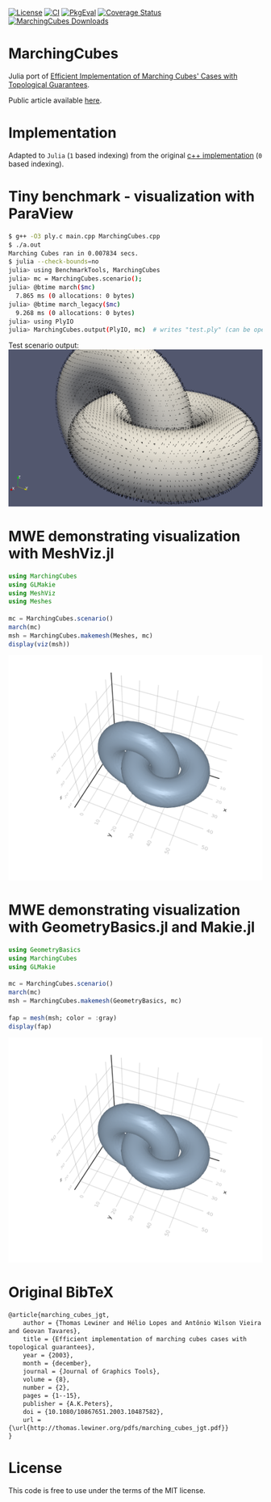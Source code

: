 [![License](http://img.shields.io/badge/license-MIT-brightgreen.svg?style=flat)](LICENSE.md)
[![CI](https://github.com/JuliaGeometry/MarchingCubes.jl/actions/workflows/CI.yml/badge.svg)](https://github.com/JuliaGeometry/MarchingCubes.jl/actions/workflows/CI.yml)
[![PkgEval](https://juliaci.github.io/NanosoldierReports/pkgeval_badges/M/MarchingCubes.svg)](https://juliaci.github.io/NanosoldierReports/pkgeval_badges/report.html)
[![Coverage Status](https://codecov.io/gh/JuliaGeometry/MarchingCubes.jl/branch/main/graphs/badge.svg)](https://app.codecov.io/gh/JuliaGeometry/MarchingCubes.jl)
[![MarchingCubes Downloads](https://shields.io/endpoint?url=https://pkgs.genieframework.com/api/v1/badge/MarchingCubes)](https://pkgs.genieframework.com?packages=MarchingCubes)

# MarchingCubes

Julia port of [Efficient Implementation of Marching Cubes' Cases with Topological Guarantees](https://www.tandfonline.com/doi/abs/10.1080/10867651.2003.10487582).

Public article available [here](http://thomas.lewiner.org/pdfs/marching_cubes_jgt.pdf).

# Implementation

Adapted to `Julia` (`1` based indexing) from the original [c++ implementation](http://thomas.lewiner.org/srcs/marching_cubes_jgt.zip) (`0` based indexing).

# Tiny benchmark - visualization with ParaView

```bash
$ g++ -O3 ply.c main.cpp MarchingCubes.cpp
$ ./a.out
Marching Cubes ran in 0.007834 secs.
$ julia --check-bounds=no
julia> using BenchmarkTools, MarchingCubes
julia> mc = MarchingCubes.scenario();
julia> @btime march($mc)
  7.865 ms (0 allocations: 0 bytes)
julia> @btime march_legacy($mc)
  9.268 ms (0 allocations: 0 bytes)
julia> using PlyIO
julia> MarchingCubes.output(PlyIO, mc)  # writes "test.ply" (can be opened in a viewer, e.g. ParaView)
```

Test scenario output:
![ParaView Torus](https://github.com/JuliaGeometry/MarchingCubes.jl/raw/marchingcubes-docs/paraview-torus.png)

# MWE demonstrating visualization with MeshViz.jl

```julia
using MarchingCubes
using GLMakie
using MeshViz
using Meshes

mc = MarchingCubes.scenario()
march(mc)
msh = MarchingCubes.makemesh(Meshes, mc)
display(viz(msh))
```

![Meshviz Mesh](https://github.com/JuliaGeometry/MarchingCubes.jl/raw/marchingcubes-docs/meshviz-mesh.png)

# MWE demonstrating visualization with GeometryBasics.jl and Makie.jl

```julia
using GeometryBasics
using MarchingCubes
using GLMakie

mc = MarchingCubes.scenario()
march(mc)
msh = MarchingCubes.makemesh(GeometryBasics, mc)

fap = mesh(msh; color = :gray)
display(fap)
```

![Makie Mesh](https://github.com/JuliaGeometry/MarchingCubes.jl/raw/marchingcubes-docs/makie-mesh.png)


# Original BibTeX

```
@article{marching_cubes_jgt,
    author = {Thomas Lewiner and Hélio Lopes and Antônio Wilson Vieira and Geovan Tavares},
    title = {Efficient implementation of marching cubes cases with topological guarantees},
    year = {2003},
    month = {december},
    journal = {Journal of Graphics Tools},
    volume = {8},
    number = {2},
    pages = {1--15},
    publisher = {A.K.Peters},
    doi = {10.1080/10867651.2003.10487582},
    url = {\url{http://thomas.lewiner.org/pdfs/marching_cubes_jgt.pdf}}
}
```

# License

This code is free to use under the terms of the MIT license.
